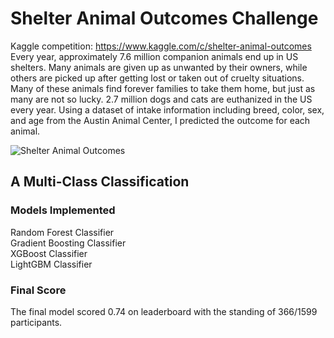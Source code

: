 # Shelter Animal Outcomes Challenge
Kaggle competition: https://www.kaggle.com/c/shelter-animal-outcomes<br>
Every year, approximately 7.6 million companion animals end up in US shelters. Many animals are given up as unwanted by their owners, while others are picked up after getting lost or taken out of cruelty situations. Many of these animals find forever families to take them home, but just as many are not so lucky. 2.7 million dogs and cats are euthanized in the US every year.
Using a dataset of intake information including breed, color, sex, and age from the Austin Animal Center, I predicted the outcome for each animal.<br>

![Shelter Animal Outcomes](https://miro.medium.com/max/1000/1*akpXxcmwjsXlHz4gMvFEZQ.jpeg)

## A Multi-Class Classification<br>
### Models Implemented
Random Forest Classifier<br>
Gradient Boosting Classifier<br>
XGBoost Classifier<br>
LightGBM Classifier<br>
### Final Score
The final model scored 0.74 on leaderboard with the standing of 366/1599 participants.
